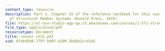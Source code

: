 ```yaml
---
content_type: resource
description: Part 3, Chapter 15 of the reference textbook for this course, Analysis
  of Structural Member Systems (Ronald Press, 1976).
file: https://ol-ocw-studio-app-qa.s3.amazonaws.com/courses/1-571-structural-analysis-and-control-spring-2004/0fabd5867797b905d1093bdbb2ccd1e5_connor_ch15.pdf
file_type: application/pdf
resourcetype: Document
title: connor_ch15.pdf
uid: 0fabd586-7797-b905-d109-3bdbb2ccd1e5
---
```

